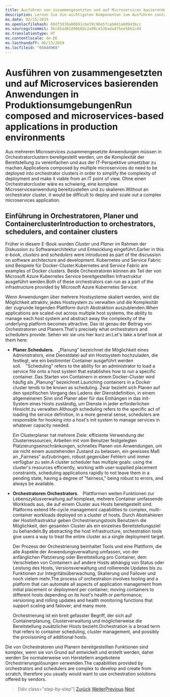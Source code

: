 ```yaml
---
title: Ausführen von zusammengesetzten und auf Microservices basierenden Anwendungen in Produktionsumgebungen
description: Lernen Sie die wichtigsten Komponenten zum Ausführen containerbasierter Anwendungen in Produktionsumgebungen kennen
ms.date: 02/15/2019
ms.openlocfilehash: 69df3d39a00b91cbe59c96e5fcab841a60943bcc
ms.sourcegitcommit: 5bc85ad81d96b8dc2a90ce53bada475ee5662c44
ms.translationtype: HT
ms.contentlocale: de-DE
ms.lasthandoff: 06/13/2019
ms.locfileid: "65644968"
---
```

# <a name="run-composed-and-microservices-based-applications-in-production-environments"></a><span data-ttu-id="82929-103">Ausführen von zusammengesetzten und auf Microservices basierenden Anwendungen in Produktionsumgebungen</span><span class="sxs-lookup"><span data-stu-id="82929-103">Run composed and microservices-based applications in production environments</span></span>

<span data-ttu-id="82929-104">Aus mehreren Microservices zusammengesetzte Anwendungen müssen in Orchestratorclustern bereitgestellt werden, um die Komplexität der Bereitstellung zu vereinfachen und aus der IT-Perspektive umsetzbar zu machen.</span><span class="sxs-lookup"><span data-stu-id="82929-104">Applications composed by multiple microservices do need to be deployed into orchestrator clusters in order to simplify the complexity of deployment and make it viable from an IT point of view.</span></span> <span data-ttu-id="82929-105">Ohne einen Orchestratorcluster wäre es schwierig, eine komplexe Microserviceanwendung bereitzustellen und zu skalieren.</span><span class="sxs-lookup"><span data-stu-id="82929-105">Without an orchestrator cluster, it would be difficult to deploy and scale out a complex microservices application.</span></span>

## <a name="introduction-to-orchestrators-schedulers-and-container-clusters"></a><span data-ttu-id="82929-106">Einführung in Orchestratoren, Planer und Containercluster</span><span class="sxs-lookup"><span data-stu-id="82929-106">Introduction to orchestrators, schedulers, and container clusters</span></span>

<span data-ttu-id="82929-107">Früher in diesem E-Book wurden *Cluster* und *Planer* im Rahmen der Diskussion zu Softwarearchitektur und Entwicklung eingeführt.</span><span class="sxs-lookup"><span data-stu-id="82929-107">Earlier in this e-book, *clusters* and *schedulers* were introduced as part of the discussion on software architecture and development.</span></span> <span data-ttu-id="82929-108">Kubernetes und Service Fabric sind Beispiele für Docker-Cluster.</span><span class="sxs-lookup"><span data-stu-id="82929-108">Kubernetes and Service Fabric are examples of Docker clusters.</span></span> <span data-ttu-id="82929-109">Beide Orchestratoren können als Teil der von Microsoft Azure Kubernetes Service bereitgestellten Infrastruktur ausgeführt werden.</span><span class="sxs-lookup"><span data-stu-id="82929-109">Both of these orchestrators can run as a part of the infrastructure provided by Microsoft Azure Kubernetes Service.</span></span>

<span data-ttu-id="82929-110">Wenn Anwendungen über mehrere Hostsysteme skaliert werden, wird die Möglichkeit attraktiv, jedes Hostsystem zu verwalten und die Komplexität der zugrunde liegenden Plattform durch Abstraktion auszublenden.</span><span class="sxs-lookup"><span data-stu-id="82929-110">When applications are scaled-out across multiple host systems, the ability to manage each host system and abstract away the complexity of the underlying platform becomes attractive.</span></span> <span data-ttu-id="82929-111">Das ist genau der Beitrag von Orchestratoren und Planern.</span><span class="sxs-lookup"><span data-stu-id="82929-111">That's precisely what orchestrators and schedulers provide.</span></span> <span data-ttu-id="82929-112">Sehen wir sie uns hier kurz an:</span><span class="sxs-lookup"><span data-stu-id="82929-112">Let's take a brief look at them here:</span></span>

- <span data-ttu-id="82929-113">**Planer.**</span><span class="sxs-lookup"><span data-stu-id="82929-113">**Schedulers**.</span></span><span data-ttu-id="82929-114"> „Planung“ bezeichnet die Möglichkeit eines Administrators, eine Dienstdatei auf ein Hostsystem hochzuladen, die festlegt, wie ein bestimmter Container ausgeführt werden soll.</span><span class="sxs-lookup"><span data-stu-id="82929-114"> "Scheduling" refers to the ability for an administrator to load a service file onto a host system that establishes how to run a specific container.</span></span> <span data-ttu-id="82929-115">Das Starten von Containern in einem Docker-Cluster wird häufig als „Planung“ bezeichnet.</span><span class="sxs-lookup"><span data-stu-id="82929-115">Launching containers in a Docker cluster tends to be known as scheduling.</span></span> <span data-ttu-id="82929-116">Zwar bezieht sich Planen auf den spezifischen Vorgang des Ladens der Dienstdefinition, in einem allgemeineren Sinn sind Planer aber für das Einhängen in das init-System eines Hosts zuständig, um Dienste in jeder erforderlichen Hinsicht zu verwalten.</span><span class="sxs-lookup"><span data-stu-id="82929-116">Although scheduling refers to the specific act of loading the service definition, in a more general sense, schedulers are responsible for hooking into a host's init system to manage services in whatever capacity needed.</span></span>

   <span data-ttu-id="82929-117">Ein Clusterplaner hat mehrere Ziele: effiziente Verwendung der Clusterressourcen, Arbeiten mit vom Benutzer festgelegten Platzierungseinschränkungen, schnelles Planen von Anwendungen, um sie nicht einem ausstehenden Zustand zu belassen, ein gewisses Maß an „Fairness“ aufzubringen, robust gegenüber Fehlern und immer verfügbar zu sein.</span><span class="sxs-lookup"><span data-stu-id="82929-117">A cluster scheduler has multiple goals: using the cluster's resources efficiently, working with user-supplied placement constraints, scheduling applications rapidly to not leave them in a pending state, having a degree of "fairness," being robust to errors, and always be available.</span></span>

- <span data-ttu-id="82929-118">**Orchestratoren**.</span><span class="sxs-lookup"><span data-stu-id="82929-118">**Orchestrators**.</span></span><span data-ttu-id="82929-119"> Plattformen weiten Funktionen zur Lebenszyklusverwaltung auf komplexe, mehrere Container umfassende Workloads aus, die auf einem Cluster aus Hosts bereitgestellt sind.</span><span class="sxs-lookup"><span data-stu-id="82929-119"> Platforms extend life-cycle management capabilities to complex, multi-container workloads deployed on a cluster of hosts.</span></span> <span data-ttu-id="82929-120">Durch Abstrahieren der Hostinfrastruktur geben Orchestrierungstools Benutzern die Möglichkeit, den gesamten Cluster als ein einzelnes Bereitstellungsziel zu behandeln.</span><span class="sxs-lookup"><span data-stu-id="82929-120">By abstracting the host infrastructure, orchestration tools give users a way to treat the entire cluster as a single deployment target.</span></span>

   <span data-ttu-id="82929-121">Der Prozess der Orchestrierung beinhaltet Tools und eine Plattform, die alle Aspekte der Anwendungsverwaltung umfassen, von der anfänglichen Platzierung oder Bereitstellung pro Container, dem Verschieben von Containern auf andere Hosts abhängig von Status oder Leistung des Hosts, Versionsverwaltung und rollierende Updates bis zu Funktionen zur Integritätsüberwachung, Skalierung und Failover und noch vielem mehr.</span><span class="sxs-lookup"><span data-stu-id="82929-121">The process of orchestration involves tooling and a platform that can automate all aspects of application management from initial placement or deployment per container; moving containers to different hosts depending on its host's health or performance; versioning and rolling updates and health monitoring functions that support scaling and failover; and many more.</span></span>

   <span data-ttu-id="82929-122">Orchestrierung ist ein breit gefasster Begriff, der sich auf Containerplanung, Clusterverwaltung und möglicherweise die Bereitstellung zusätzlicher Hosts bezieht.</span><span class="sxs-lookup"><span data-stu-id="82929-122">Orchestration is a broad term that refers to container scheduling, cluster management, and possibly the provisioning of additional hosts.</span></span>

<span data-ttu-id="82929-123">Die von Orchestratoren und Planern bereitgestellten Funktionen sind komplex, wenn sie von Grund auf entwickelt und erstellt werden, daher werden Sie normalerweise von Herstellern angebotene Orchestrierungslösungen verwenden.</span><span class="sxs-lookup"><span data-stu-id="82929-123">The capabilities provided by orchestrators and schedulers are complex to develop and create from scratch, therefore you usually would want to use orchestration solutions offered by vendors.</span></span>

>[!div class="step-by-step"]
><span data-ttu-id="82929-124">[Zurück](index.md)
>[Weiter](manage-production-docker-environments.md)</span><span class="sxs-lookup"><span data-stu-id="82929-124">[Previous](index.md)
[Next](manage-production-docker-environments.md)</span></span>
